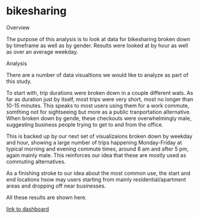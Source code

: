 # bikesharing

Overview

The purpose of this analysis is to look at data for bikesharing broken down by timeframe as well as by gender. Results were looked at by hour as well as over an average weekday.

Analysis

There are a number of data visualtions we would like to analyze as part of this study.

To start with, trip durations were broken down in a couple different wats. As far as duration just by itself, most trips were very short, most no longer than 10-15 minutes. This speaks to most users using them for a work commute, somthing not for sightseeing but more as a public tranportation alternative. When broken down by gende, these checkouts were overwhelmingly male, suggesting business people trying to get to and from the office.

This is backed up by our next set of visualizaions broken down by weekday and hour, showing a large number of trips happening Monday-Friday at typical morning and evening commute times, around 8 am and after 5 pm, again mainly male. This reinforces our idea that these are mostly used as commuting alternatives.

As a finishing stroke to our idea about the most common use, the start and end locations hsow may users starting from mainly residential/apartment areas and dropping off near businesses.

All these results are shown here.

[link to dashboard]("https://public.tableau.com/app/profile/ross.halley/viz/CitibikeStory_16705512436950/CitibikeVisualizations?publish=yes")